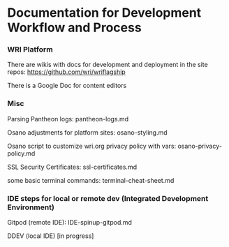 Documentation for Development Workflow and Process
==================================================

### WRI Platform

There are wikis with docs for development and deployment in the site repos: https://github.com/wri/wriflagship

There is a Google Doc for content editors

### Misc

Parsing Pantheon logs: pantheon-logs.md

Osano adjustments for platform sites: osano-styling.md

Osano script to customize wri.org privacy policy with vars: osano-privacy-policy.md

SSL Security Certificates: ssl-certificates.md 

some basic terminal commands: terminal-cheat-sheet.md

### IDE steps for local or remote dev (Integrated Development Environment)

Gitpod (remote IDE): IDE-spinup-gitpod.md

DDEV (local IDE) [in progress]
